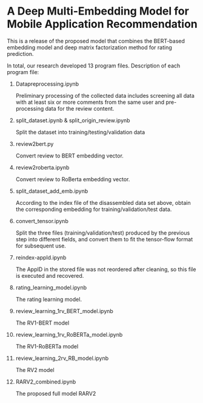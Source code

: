 # A Deep Multi-Embedding Model for Mobile Application Recommendation
This is a release of the proposed model that combines the BERT-based embedding model and deep matrix factorization method for rating prediction.

In total, our research developed 13 program files.
Description of each program file:
1. Datapreprocessing.ipynb
   
   Preliminary processing of the collected data includes screening all data with at least six or more comments from the same user and pre-processing data for the review content.
2. split_dataset.ipynb & split_origin_review.ipynb
   
   Split the dataset into training/testing/validation data
3. review2bert.py
   
   Convert review to BERT embedding vector.
4. review2roberta.ipynb
   
   Convert review to RoBerta embedding vector.
5. split_dataset_add_emb.ipynb
   
   According to the index file of the disassembled data set above, obtain the corresponding embedding for training/validation/test data.
6. convert_tensor.ipynb
   
   Split the three files (training/validation/test) produced by the previous step into different fields, and convert them to fit the tensor-flow format for subsequent use.
7. reindex-appId.ipynb
   
   The AppID in the stored file was not reordered after cleaning, so this file is executed and recovered.
8. rating_learning_model.ipynb
   
   The rating learning model.
9. review_learning_1rv_BERT_model.ipynb
   
   The RV1-BERT model
10. review_learning_1rv_RoBERTa_model.ipynb
   
    The RV1-RoBERTa model
   
11. review_learning_2rv_RB_model.ipynb

    The RV2 model
   
12. RARV2_combined.ipynb
   
    The proposed full model RARV2
   
